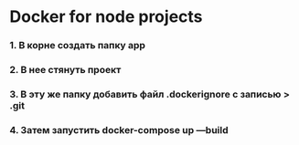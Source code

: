 # Docker for node projects

### 1. В корне создать папку app

### 2. В нее стянуть проект
 
### 3. В эту же папку добавить файл .dockerignore c записью > .git

### 4. Затем запустить docker-compose up —build
